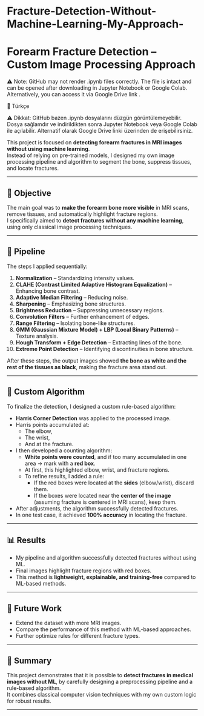 # Fracture-Detection-Without-Machine-Learning-My-Approach-
# Forearm Fracture Detection – Custom Image Processing Approach

⚠️ Note: GitHub may not render .ipynb files correctly. The file is intact and can be opened after downloading in Jupyter Notebook or Google Colab. Alternatively, you can access it via Google Drive link
.

🔹 Türkçe

⚠️ Dikkat: GitHub bazen .ipynb dosyalarını düzgün görüntülemeyebilir. Dosya sağlamdır ve indirildikten sonra Jupyter Notebook veya Google Colab ile açılabilir. Alternatif olarak Google Drive linki
 üzerinden de erişebilirsiniz.

 
This project is focused on **detecting forearm fractures in MRI images without using machine learning**.  
Instead of relying on pre-trained models, I designed my own image processing pipeline and algorithm to segment the bone, suppress tissues, and locate fractures.

---

## 🎯 Objective
The main goal was to **make the forearm bone more visible** in MRI scans, remove tissues, and automatically highlight fracture regions.  
I specifically aimed to **detect fractures without any machine learning**, using only classical image processing techniques.

---

## 🧪 Pipeline
The steps I applied sequentially:

1. **Normalization** – Standardizing intensity values.  
2. **CLAHE (Contrast Limited Adaptive Histogram Equalization)** – Enhancing bone contrast.  
3. **Adaptive Median Filtering** – Reducing noise.  
4. **Sharpening** – Emphasizing bone structures.  
5. **Brightness Reduction** – Suppressing unnecessary regions.  
6. **Convolution Filters** – Further enhancement of edges.  
7. **Range Filtering** – Isolating bone-like structures.  
8. **GMM (Gaussian Mixture Model) + LBP (Local Binary Patterns)** – Texture analysis.  
9. **Hough Transform + Edge Detection** – Extracting lines of the bone.  
10. **Extreme Point Detection** – Identifying discontinuities in bone structure.  

After these steps, the output images showed **the bone as white and the rest of the tissues as black**, making the fracture area stand out.

---

## 🧠 Custom Algorithm
To finalize the detection, I designed a custom rule-based algorithm:

- **Harris Corner Detection** was applied to the processed image.  
- Harris points accumulated at:
  - The elbow,  
  - The wrist,  
  - And at the fracture.  
- I then developed a counting algorithm:
  - **White points were counted**, and if too many accumulated in one area → mark with a **red box**.  
  - At first, this highlighted elbow, wrist, and fracture regions.  
  - To refine results, I added a rule:  
    - If the red boxes were located at the **sides** (elbow/wrist), discard them.  
    - If the boxes were located near the **center of the image** (assuming fracture is centered in MRI scans), keep them.  
- After adjustments, the algorithm successfully detected fractures.  
- In one test case, it achieved **100% accuracy** in locating the fracture.

---

## 📊 Results
- My pipeline and algorithm successfully detected fractures without using ML.  
- Final images highlight fracture regions with red boxes.  
- This method is **lightweight, explainable, and training-free** compared to ML-based methods.  

---

## 🚀 Future Work
- Extend the dataset with more MRI images.  
- Compare the performance of this method with ML-based approaches.  
- Further optimize rules for different fracture types.

---

## 📌 Summary
This project demonstrates that it is possible to **detect fractures in medical images without ML**, by carefully designing a preprocessing pipeline and a rule-based algorithm.  
It combines classical computer vision techniques with my own custom logic for robust results.

---

